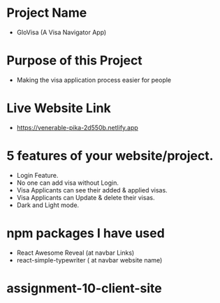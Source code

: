 # Project Name
- GloVisa (A Visa Navigator App)  
# Purpose of this Project
- Making the visa application process easier for people
# Live Website Link
- https://venerable-pika-2d550b.netlify.app
#  5 features of your website/project.
- Login Feature.    
- No one can add visa without Login.
- Visa Applicants can see their added & applied visas.  
- Visa Applicants can Update & delete their visas.
- Dark and Light mode.
#  npm packages I have used
- React Awesome Reveal (at navbar Links)
- react-simple-typewriter ( at navbar website name)
# assignment-10-client-site
